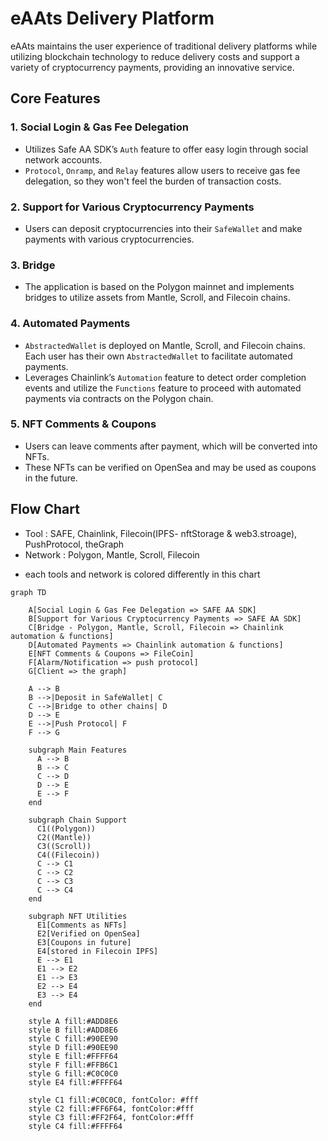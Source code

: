 # eAAts Delivery Platform

eAAts maintains the user experience of traditional delivery platforms while utilizing blockchain technology to reduce delivery costs and support a variety of cryptocurrency payments, providing an innovative service.

## Core Features

### 1. Social Login & Gas Fee Delegation

- Utilizes Safe AA SDK’s `Auth` feature to offer easy login through social network accounts.
- `Protocol`, `Onramp`, and `Relay` features allow users to receive gas fee delegation, so they won't feel the burden of transaction costs.

### 2. Support for Various Cryptocurrency Payments

- Users can deposit cryptocurrencies into their `SafeWallet` and make payments with various cryptocurrencies.

### 3. Bridge

- The application is based on the Polygon mainnet and implements bridges to utilize assets from Mantle, Scroll, and Filecoin chains.

### 4. Automated Payments

- `AbstractedWallet` is deployed on Mantle, Scroll, and Filecoin chains. Each user has their own `AbstractedWallet` to facilitate automated payments.
- Leverages Chainlink’s `Automation` feature to detect order completion events and utilize the `Functions` feature to proceed with automated payments via contracts on the Polygon chain.

### 5. NFT Comments & Coupons

- Users can leave comments after payment, which will be converted into NFTs.
- These NFTs can be verified on OpenSea and may be used as coupons in the future.

## Flow Chart
- Tool : SAFE, Chainlink, Filecoin(IPFS- nftStorage & web3.stroage), PushProtocol, theGraph
- Network : Polygon, Mantle, Scroll, Filecoin
* each tools and network is colored differently in this chart
```mermaid
graph TD

    A[Social Login & Gas Fee Delegation => SAFE AA SDK]
    B[Support for Various Cryptocurrency Payments => SAFE AA SDK]
    C[Bridge - Polygon, Mantle, Scroll, Filecoin => Chainlink automation & functions]
    D[Automated Payments => Chainlink automation & functions]
    E[NFT Comments & Coupons => FileCoin]
    F[Alarm/Notification => push protocol]
    G[Client => the graph]

    A --> B
    B -->|Deposit in SafeWallet| C
    C -->|Bridge to other chains| D
    D --> E
    E -->|Push Protocol| F
    F --> G

    subgraph Main Features
      A --> B
      B --> C
      C --> D
      D --> E
      E --> F
    end

    subgraph Chain Support
      C1((Polygon))
      C2((Mantle))
      C3((Scroll))
      C4((Filecoin))
      C --> C1
      C --> C2
      C --> C3
      C --> C4
    end

    subgraph NFT Utilities
      E1[Comments as NFTs]
      E2[Verified on OpenSea]
      E3[Coupons in future]
      E4[stored in Filecoin IPFS]
      E --> E1
      E1 --> E2
      E1 --> E3
      E2 --> E4
      E3 --> E4
    end

    style A fill:#ADD8E6
    style B fill:#ADD8E6
    style C fill:#90EE90
    style D fill:#90EE90
    style E fill:#FFFF64
    style F fill:#FFB6C1
    style G fill:#C0C0C0
    style E4 fill:#FFFF64

    style C1 fill:#C0C0C0, fontColor: #fff
    style C2 fill:#FF6F64, fontColor:#fff
    style C3 fill:#FF2F64, fontColor:#fff
    style C4 fill:#FFFF64
```

